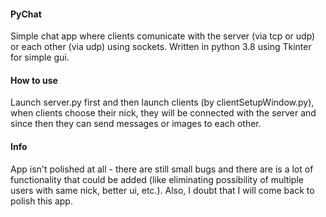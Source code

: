 #### PyChat

Simple chat app where clients comunicate with the server (via tcp or udp) or each other (via udp) using sockets. Written in python 3.8 using Tkinter for simple gui.

#### How to use

Launch server.py first and then launch clients (by clientSetupWindow.py), when clients choose their nick, they will be connected with the server and since then they can send messages or images to each other.

#### Info

App isn't polished at all - there are still small bugs and there are is a lot of functionality that could be added (like eliminating possibility of multiple users with same nick, better ui, etc.). Also, I doubt that I will come back to polish this app.
